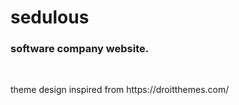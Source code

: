 # sedulous
<h3>software company website.</h3> <br>
<p>theme design inspired from https://droitthemes.com/</p>
